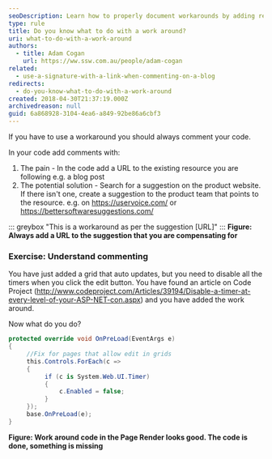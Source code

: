 ```yaml
---
seoDescription: Learn how to properly document workarounds by adding resource links in your code comments for better maintainability
type: rule
title: Do you know what to do with a work around?
uri: what-to-do-with-a-work-around
authors:
  - title: Adam Cogan
    url: https://ww.ssw.com.au/people/adam-cogan
related:
  - use-a-signature-with-a-link-when-commenting-on-a-blog
redirects:
  - do-you-know-what-to-do-with-a-work-around
created: 2018-04-30T21:37:19.000Z
archivedreason: null
guid: 6a868928-3104-4ea6-a849-92be86a6cbf3
---
```


If you have to use a workaround you should always comment your code.

In your code add comments with:

<!--endintro-->

1. The pain - In the code add a URL to the existing resource you are following
   e.g. a blog post
2. The potential solution - Search for a suggestion on the product website. If there isn't one, create a suggestion to the product team that points to the resource.
   e.g. on <https://uservoice.com/> or <https://bettersoftwaresuggestions.com/>

::: greybox
"This is a workaround as per the suggestion \[URL]"
:::
**Figure: Always add a URL to the suggestion that you are compensating for**

### Exercise: Understand commenting

You have just added a grid that auto updates, but you need to disable all the timers when you click the edit button. You have found an article on Code Project (<http://www.codeproject.com/Articles/39194/Disable-a-timer-at-every-level-of-your-ASP-NET-con.aspx>) and you have added the work around.

Now what do you do?

```cs
protected override void OnPreLoad(EventArgs e)
{
     //Fix for pages that allow edit in grids
     this.Controls.ForEach(c =>
     {   
          if (c is System.Web.UI.Timer)
          {
              c.Enabled = false;
          }
     });
     base.OnPreLoad(e);
}
```

**Figure: Work around code in the Page Render looks good. The code is done, something is missing**
